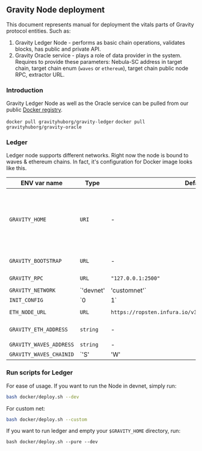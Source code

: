 
## Gravity Node deployment

This document represents manual for deployment the vitals parts of Gravity protocol entities. Such as:

1. Gravity Ledger Node - performs as basic chain operations, validates blocks, has public and private API. 
2. Gravity Oracle service - plays a role of data provider in the system. Requires to provide these parameters: Nebula-SC address in target chain, target chain enum (`waves` or `ethereum`), target chain public node RPC, extractor URL.

### Introduction

Gravity Ledger Node as well as the Oracle service can be pulled from our public [Docker registry](https://hub.docker.com/u/gravityhuborg).

`docker pull gravityhuborg/gravity-ledger`
`docker pull gravityhuborg/gravity-oracle`

### Ledger

Ledger node supports different networks. Right now the node is bound to waves & ethereum chains. In fact, it's configuration for Docker image looks like this.


|ENV var name|Type|Default Value | Description|
|-------|-------|-----|--|
| `GRAVITY_HOME` | `URI` | - | `Unified resource identifier for root directory of the Ledger node. Used to store configuration files.`
| `GRAVITY_BOOTSTRAP` | `URL` | - | `Gravity Bootstrap Node URL`
| `GRAVITY_RPC` | `URL` |`"127.0.0.1:2500"`| `RPC of your Node`
| `GRAVITY_NETWORK` | `'devnet' | 'customnet'` |`devnet`| `Network enum`
| `INIT_CONFIG` | `0 | 1` |`1`| `Does your node requires initial configuration? If '1' is provided 'gravity init' is run.`
| `ETH_NODE_URL` | `URL` |`https://ropsten.infura.io/v3/55ce99b713ee4918896e979d172109cf`| `Ethereum node URL`
| `GRAVITY_ETH_ADDRESS` | `string` | - |`Ethereum Address with 0x`
| `GRAVITY_WAVES_ADDRESS` | `string` | - | `Waves Address`
| `GRAVITY_WAVES_CHAINID` | `'S' | 'W' | 'T'` | - | `Chain ID of Waves chain`

### Run scripts for Ledger

For ease of usage. If you want to run the Node in devnet, simply run:

```bash
bash docker/deploy.sh --dev
```

For custom net:
```bash
bash docker/deploy.sh --custom
```

If you want to run ledger and empty your ```$GRAVITY_HOME``` directory, run:

```
bash docker/deploy.sh --pure --dev
```
